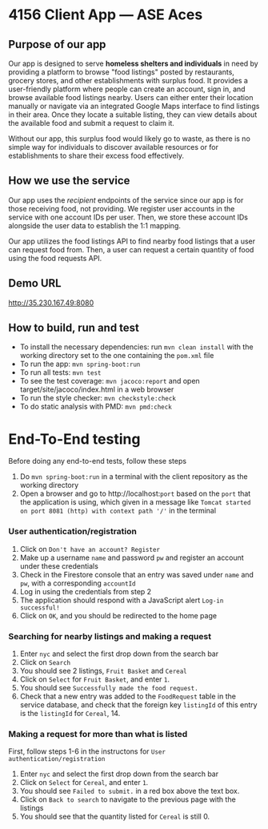 # 4156 Client App — ASE Aces

## Purpose of our app

Our app is designed to serve **homeless shelters and individuals** in need by providing a platform to browse "food listings" posted by restaurants, grocery stores, and other establishments with surplus food. It provides a user-friendly platform where people can create an account, sign in, and browse available food listings nearby. Users can either enter their location manually or navigate via an integrated Google Maps interface to find listings in their area. Once they locate a suitable listing, they can view details about the available food and submit a request to claim it.

Without our app, this surplus food would likely go to waste, as there is no simple way for individuals to discover available resources or for establishments to share their excess food effectively.

## How we use the service

Our app uses the _recipient_ endpoints of the service since our app is for those receiving food, not providing. We register user accounts in the service with one account IDs per user. Then, we store these account IDs alongside the user data to establish the 1:1 mapping.

Our app utilizes the food listings API to find nearby food listings that a user can request food from. Then, a user can request a certain quantity of food using the food requests API.

## Demo URL
http://35.230.167.49:8080

## How to build, run and test
* To install the necessary dependencies: run `mvn clean install` with the working directory set to the one containing the `pom.xml` file
* To run the app: `mvn spring-boot:run`
* To run all tests: `mvn test`
* To see the test coverage: `mvn jacoco:report` and open target/site/jacoco/index.html in a web browser
* To run the style checker: `mvn checkstyle:check`
* To do static analysis with PMD: `mvn pmd:check`

# End-To-End testing 

Before doing any end-to-end tests, follow these steps

1. Do `mvn spring-boot:run` in a terminal with the client repository as the working directory
2. Open a browser and go to http://localhost:`port` based on the `port` that the application is using, which given in a message like `Tomcat started on port 8081 (http) with context path '/'` in the terminal

### User authentication/registration

1. Click on `Don't have an account? Register`
2. Make up a username `name` and password `pw` and register an account under these credentials
3. Check in the Firestore console that an entry was saved under `name` and `pw`, with a corresponding `accountId`
4. Log in using the credentials from step 2
5. The application should respond with a JavaScript alert `Log-in successful!`
6. Click on `OK`, and you should be redirected to the home page

### Searching for nearby listings and making a request

1. Enter `nyc` and select the first drop down from the search bar
2. Click on `Search`
3. You should see 2 listings, `Fruit Basket` and `Cereal`
4. Click on `Select` for `Fruit Basket`, and enter `1`.
5. You should see `Successfully made the food request.`
6. Check that a new entry was added to the `FoodRequest` table in the service database, and check that the foreign key `listingId` of this entry is the `listingId` for `Cereal`, 14.

### Making a request for more than what is listed

First, follow steps 1-6 in the instructons for `User authentication/registration`

1. Enter `nyc` and select the first drop down from the search bar
2. Click on `Select` for `Cereal`, and enter `1`.
3. You should see `Failed to submit.` in a red box above the text box.
4. Click on `Back to search` to navigate to the previous page with the listings
5. You should see that the quantity listed for `Cereal` is still 0.
